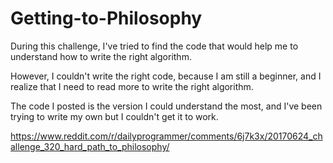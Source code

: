 # Getting-to-Philosophy

During this challenge, I've tried to find the code that would help me to understand how to write the right algorithm.

However, I couldn't write the right code, because I am still a beginner, and I realize that I need to read more to write the right algorithm.

The code I posted is the version I could understand the most, and I've been trying to write my own but I couldn't get it to work.

https://www.reddit.com/r/dailyprogrammer/comments/6j7k3x/20170624_challenge_320_hard_path_to_philosophy/
